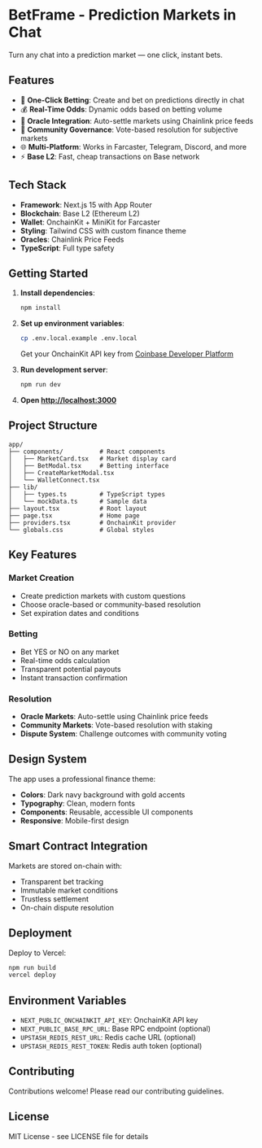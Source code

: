 # BetFrame - Prediction Markets in Chat

Turn any chat into a prediction market — one click, instant bets.

## Features

- 🎯 **One-Click Betting**: Create and bet on predictions directly in chat
- 💰 **Real-Time Odds**: Dynamic odds based on betting volume
- 🔮 **Oracle Integration**: Auto-settle markets using Chainlink price feeds
- 👥 **Community Governance**: Vote-based resolution for subjective markets
- 🌐 **Multi-Platform**: Works in Farcaster, Telegram, Discord, and more
- ⚡ **Base L2**: Fast, cheap transactions on Base network

## Tech Stack

- **Framework**: Next.js 15 with App Router
- **Blockchain**: Base L2 (Ethereum L2)
- **Wallet**: OnchainKit + MiniKit for Farcaster
- **Styling**: Tailwind CSS with custom finance theme
- **Oracles**: Chainlink Price Feeds
- **TypeScript**: Full type safety

## Getting Started

1. **Install dependencies**:
   ```bash
   npm install
   ```

2. **Set up environment variables**:
   ```bash
   cp .env.local.example .env.local
   ```
   
   Get your OnchainKit API key from [Coinbase Developer Platform](https://portal.cdp.coinbase.com/)

3. **Run development server**:
   ```bash
   npm run dev
   ```

4. **Open [http://localhost:3000](http://localhost:3000)**

## Project Structure

```
app/
├── components/          # React components
│   ├── MarketCard.tsx   # Market display card
│   ├── BetModal.tsx     # Betting interface
│   ├── CreateMarketModal.tsx
│   └── WalletConnect.tsx
├── lib/
│   ├── types.ts         # TypeScript types
│   └── mockData.ts      # Sample data
├── layout.tsx           # Root layout
├── page.tsx             # Home page
├── providers.tsx        # OnchainKit provider
└── globals.css          # Global styles
```

## Key Features

### Market Creation
- Create prediction markets with custom questions
- Choose oracle-based or community-based resolution
- Set expiration dates and conditions

### Betting
- Bet YES or NO on any market
- Real-time odds calculation
- Transparent potential payouts
- Instant transaction confirmation

### Resolution
- **Oracle Markets**: Auto-settle using Chainlink price feeds
- **Community Markets**: Vote-based resolution with staking
- **Dispute System**: Challenge outcomes with community voting

## Design System

The app uses a professional finance theme:
- **Colors**: Dark navy background with gold accents
- **Typography**: Clean, modern fonts
- **Components**: Reusable, accessible UI components
- **Responsive**: Mobile-first design

## Smart Contract Integration

Markets are stored on-chain with:
- Transparent bet tracking
- Immutable market conditions
- Trustless settlement
- On-chain dispute resolution

## Deployment

Deploy to Vercel:

```bash
npm run build
vercel deploy
```

## Environment Variables

- `NEXT_PUBLIC_ONCHAINKIT_API_KEY`: OnchainKit API key
- `NEXT_PUBLIC_BASE_RPC_URL`: Base RPC endpoint (optional)
- `UPSTASH_REDIS_REST_URL`: Redis cache URL (optional)
- `UPSTASH_REDIS_REST_TOKEN`: Redis auth token (optional)

## Contributing

Contributions welcome! Please read our contributing guidelines.

## License

MIT License - see LICENSE file for details
